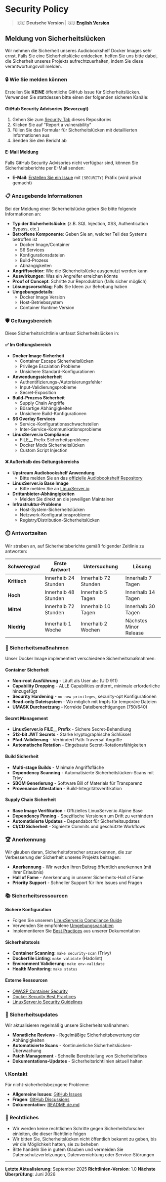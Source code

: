 # Security Policy

> 🇩🇪 **Deutsche Version** | 🇬🇧 **[English Version](SECURITY.md)**

## Meldung von Sicherheitslücken

Wir nehmen die Sicherheit unseres Audiobookshelf Docker Images sehr ernst. Falls Sie eine Sicherheitslücke entdecken, helfen Sie uns bitte dabei, die Sicherheit unseres Projekts aufrechtzuerhalten, indem Sie diese verantwortungsvoll melden.

### 🔒 Wie Sie melden können

Erstellen Sie **KEINE** öffentliche GitHub Issue für Sicherheitslücken. Verwenden Sie stattdessen bitte einen der folgenden sicheren Kanäle:

#### GitHub Security Advisories (Bevorzugt)
1. Gehen Sie zum [Security Tab](https://github.com/mildman1848/audiobookshelf/security/advisories) dieses Repositories
2. Klicken Sie auf "Report a vulnerability"
3. Füllen Sie das Formular für Sicherheitslücken mit detaillierten Informationen aus
4. Senden Sie den Bericht ab

#### E-Mail Meldung
Falls GitHub Security Advisories nicht verfügbar sind, können Sie Sicherheitsberichte per E-Mail senden:
- **E-Mail**: [Erstellen Sie ein Issue](https://github.com/mildman1848/audiobookshelf/issues/new?template=security_report.md) mit `[SECURITY]` Präfix (wird privat gemacht)

### 📋 Anzugebende Informationen

Bei der Meldung einer Sicherheitslücke geben Sie bitte folgende Informationen an:

- **Typ der Sicherheitslücke**: (z.B. SQL Injection, XSS, Authentication Bypass, etc.)
- **Betroffene Komponente**: Geben Sie an, welcher Teil des Systems betroffen ist
  - Docker Image/Container
  - S6 Services
  - Konfigurationsdateien
  - Build-Prozess
  - Abhängigkeiten
- **Angriffsvektor**: Wie die Sicherheitslücke ausgenutzt werden kann
- **Auswirkungen**: Was ein Angreifer erreichen könnte
- **Proof of Concept**: Schritte zur Reproduktion (falls sicher möglich)
- **Lösungsvorschlag**: Falls Sie Ideen zur Behebung haben
- **Umgebungsdetails**:
  - Docker Image Version
  - Host-Betriebssystem
  - Container Runtime Version

### 🛡️ Geltungsbereich

Diese Sicherheitsrichtlinie umfasst Sicherheitslücken in:

#### ✅ Im Geltungsbereich
- **Docker Image Sicherheit**
  - Container Escape Sicherheitslücken
  - Privilege Escalation Probleme
  - Unsichere Standard-Konfigurationen
- **Anwendungssicherheit**
  - Authentifizierungs-/Autorisierungsfehler
  - Input-Validierungsprobleme
  - Secret-Exposition
- **Build-Prozess Sicherheit**
  - Supply Chain Angriffe
  - Bösartige Abhängigkeiten
  - Unsichere Build-Konfigurationen
- **S6 Overlay Services**
  - Service-Konfigurationsschwachstellen
  - Inter-Service-Kommunikationsprobleme
- **LinuxServer.io Compliance**
  - FILE__ Prefix Sicherheitsprobleme
  - Docker Mods Sicherheitslücken
  - Custom Script Injection

#### ❌ Außerhalb des Geltungsbereichs
- **Upstream Audiobookshelf Anwendung**
  - Bitte melden Sie an das [offizielle Audiobookshelf Repository](https://github.com/advplyr/audiobookshelf)
- **LinuxServer.io Base Image**
  - Bitte melden Sie an [LinuxServer.io](https://github.com/linuxserver/docker-baseimage-alpine)
- **Drittanbieter-Abhängigkeiten**
  - Melden Sie direkt an die jeweiligen Maintainer
- **Infrastruktur-Probleme**
  - Host-System-Sicherheitslücken
  - Netzwerk-Konfigurationsprobleme
  - Registry/Distribution-Sicherheitslücken

### ⏱️ Antwortzeiten

Wir streben an, auf Sicherheitsberichte gemäß folgender Zeitlinie zu antworten:

| Schweregrad | Erste Antwort | Untersuchung | Lösung |
|-------------|---------------|--------------|---------|
| **Kritisch** | Innerhalb 24 Stunden | Innerhalb 72 Stunden | Innerhalb 7 Tagen |
| **Hoch** | Innerhalb 48 Stunden | Innerhalb 5 Tagen | Innerhalb 14 Tagen |
| **Mittel** | Innerhalb 72 Stunden | Innerhalb 10 Tagen | Innerhalb 30 Tagen |
| **Niedrig** | Innerhalb 1 Woche | Innerhalb 2 Wochen | Nächstes Minor Release |

### 🔐 Sicherheitsmaßnahmen

Unser Docker Image implementiert verschiedene Sicherheitsmaßnahmen:

#### Container Sicherheit
- **Non-root Ausführung** - Läuft als User `abc` (UID 911)
- **Capability Dropping** - ALLE Capabilities entfernt, minimale erforderliche hinzugefügt
- **Security Hardening** - `no-new-privileges`, security-opt Konfigurationen
- **Read-only Dateisystem** - Wo möglich mit tmpfs für temporäre Dateien
- **UMASK Durchsetzung** - Korrekte Dateiberechtigungen (750/640)

#### Secret Management
- **LinuxServer.io FILE__ Prefix** - Sichere Secret-Behandlung
- **512-bit JWT Secrets** - Starke kryptographische Schlüssel
- **Pfad-Validierung** - Verhindert Path Traversal Angriffe
- **Automatische Rotation** - Eingebaute Secret-Rotationsfähigkeiten

#### Build Sicherheit
- **Multi-stage Builds** - Minimale Angriffsfläche
- **Dependency Scanning** - Automatisierte Sicherheitslücken-Scans mit Trivy
- **SBOM Generierung** - Software Bill of Materials für Transparenz
- **Provenance Attestation** - Build-Integritätsverifikation

#### Supply Chain Sicherheit
- **Base Image Verifikation** - Offizielles LinuxServer.io Alpine Base
- **Dependency Pinning** - Spezifische Versionen um Drift zu verhindern
- **Automatisierte Updates** - Dependabot für Sicherheitsupdates
- **CI/CD Sicherheit** - Signierte Commits und geschützte Workflows

### 🏆 Anerkennung

Wir glauben daran, Sicherheitsforscher anzuerkennen, die zur Verbesserung der Sicherheit unseres Projekts beitragen:

- **Anerkennung** - Wir werden Ihren Beitrag öffentlich anerkennen (mit Ihrer Erlaubnis)
- **Hall of Fame** - Anerkennung in unserer Sicherheits-Hall of Fame
- **Priority Support** - Schneller Support für Ihre Issues und Fragen

### 📚 Sicherheitsressourcen

#### Sichere Konfiguration
- Folgen Sie unserem [LinuxServer.io Compliance Guide](LINUXSERVER.de.md)
- Verwenden Sie empfohlene [Umgebungsvariablen](.env.example)
- Implementieren Sie [Best Practices](README.de.md#enhanced-security) aus unserer Dokumentation

#### Sicherheitstools
- **Container Scanning**: `make security-scan` (Trivy)
- **Dockerfile Linting**: `make validate` (Hadolint)
- **Environment Validierung**: `make env-validate`
- **Health Monitoring**: `make status`

#### Externe Ressourcen
- [OWASP Container Security](https://owasp.org/www-project-container-security/)
- [Docker Security Best Practices](https://docs.docker.com/develop/security-best-practices/)
- [LinuxServer.io Security Guidelines](https://docs.linuxserver.io/FAQ#security)

### 🔄 Sicherheitsupdates

Wir aktualisieren regelmäßig unsere Sicherheitsmaßnahmen:

- **Monatliche Reviews** - Regelmäßige Sicherheitsbewertung der Abhängigkeiten
- **Automatisierte Scans** - Kontinuierliche Sicherheitslücken-Überwachung
- **Patch Management** - Schnelle Bereitstellung von Sicherheitsfixes
- **Dokumentations-Updates** - Sicherheitsrichtlinien aktuell halten

### 📞 Kontakt

Für nicht-sicherheitsbezogene Probleme:
- **Allgemeine Issues**: [GitHub Issues](https://github.com/mildman1848/audiobookshelf/issues)
- **Fragen**: [GitHub Discussions](https://github.com/mildman1848/audiobookshelf/discussions)
- **Dokumentation**: [README.de.md](README.de.md)

### 📄 Rechtliches

- Wir werden keine rechtlichen Schritte gegen Sicherheitsforscher einleiten, die dieser Richtlinie folgen
- Wir bitten Sie, Sicherheitslücken nicht öffentlich bekannt zu geben, bis wir die Möglichkeit hatten, sie zu beheben
- Bitte handeln Sie in gutem Glauben und vermeiden Sie Datenschutzverletzungen, Datenvernichtung oder Service-Störungen

---

**Letzte Aktualisierung**: September 2025
**Richtlinien-Version**: 1.0
**Nächste Überprüfung**: Juni 2026